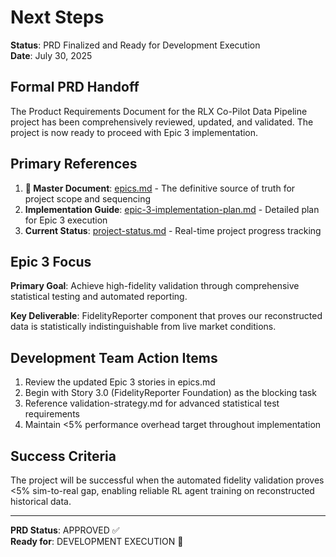 # Next Steps

**Status**: PRD Finalized and Ready for Development Execution  
**Date**: July 30, 2025

## Formal PRD Handoff

The Product Requirements Document for the RLX Co-Pilot Data Pipeline project has been comprehensively reviewed, updated, and validated. The project is now ready to proceed with Epic 3 implementation.

## Primary References

1. **📌 Master Document**: [epics.md](./epics.md) - The definitive source of truth for project scope and sequencing
2. **Implementation Guide**: [epic-3-implementation-plan.md](./epic-3-implementation-plan.md) - Detailed plan for Epic 3 execution
3. **Current Status**: [project-status.md](./project-status.md) - Real-time project progress tracking

## Epic 3 Focus

**Primary Goal**: Achieve high-fidelity validation through comprehensive statistical testing and automated reporting.

**Key Deliverable**: FidelityReporter component that proves our reconstructed data is statistically indistinguishable from live market conditions.

## Development Team Action Items

1. Review the updated Epic 3 stories in epics.md
2. Begin with Story 3.0 (FidelityReporter Foundation) as the blocking task
3. Reference validation-strategy.md for advanced statistical test requirements
4. Maintain <5% performance overhead target throughout implementation

## Success Criteria

The project will be successful when the automated fidelity validation proves <5% sim-to-real gap, enabling reliable RL agent training on reconstructed historical data.

---

**PRD Status**: APPROVED ✅  
**Ready for**: DEVELOPMENT EXECUTION 🚀
